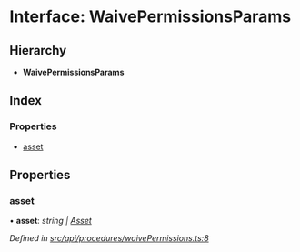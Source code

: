 # Interface: WaivePermissionsParams

## Hierarchy

* **WaivePermissionsParams**

## Index

### Properties

* [asset](waivepermissionsparams.md#asset)

## Properties

###  asset

• **asset**: *string | [Asset](../classes/asset.md)*

*Defined in [src/api/procedures/waivePermissions.ts:8](https://github.com/PolymeshAssociation/polymesh-sdk/blob/46845947/src/api/procedures/waivePermissions.ts#L8)*
